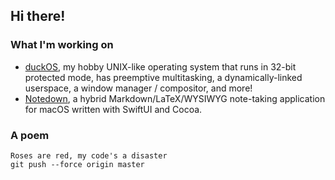 ## Hi there!

### What I'm working on
- [duckOS](https://github.com/byteduck/duckOS/), my hobby UNIX-like operating system that runs in 32-bit protected mode, has preemptive multitasking, a dynamically-linked userspace, a window manager / compositor, and more!
- [Notedown](https://github.com/byteduck/notedown/), a hybrid Markdown/LaTeX/WYSIWYG note-taking application for macOS written with SwiftUI and Cocoa.


### A poem

```
Roses are red, my code's a disaster
git push --force origin master
```
